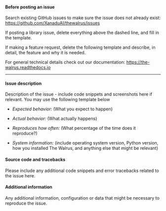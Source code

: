 #### Before posting an issue

Search existing GitHub issues to make sure the issue does not already exist:
https://github.com/XanaduAI/thewalrus/issues

If posting a library issue, delete everything above the dashed line, and fill
in the template.

If making a feature request, delete the following template and describe, in detail,
the feature and why it is needed.

For general technical details check out our documentation:
https://the-walrus.readthedocs.io

-------------------------------------------------------------------------------------------------------------

#### Issue description

Description of the issue - include code snippets and screenshots here
if relevant. You may use the following template below

* *Expected behavior:* (What you expect to happen)

* *Actual behavior:* (What actually happens)

* *Reproduces how often:* (What percentage of the time does it reproduce?)

* *System information:* (include operating system version, Python version,
  how you installed The Walrus, and anything else that might be relevant)

#### Source code and tracebacks

Please include any additional code snippets and error tracebacks related
to the issue here.

#### Additional information

Any additional information, configuration or data that might be necessary
to reproduce the issue.
